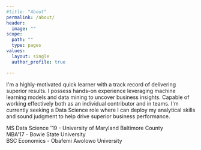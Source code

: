 ```yaml
---
#title: "About"
permalink: /about/
header:
  image: ""
scope:
  path: ""
  type: pages
values:
  layout: single
  author_profile: true

---
```

 I'm a highly-motivated quick learner with a track record of delivering superior results. I possess hands-on experience leveraging machine learning models and data mining to uncover business insights. Capable of working effectively both as an individual contributor and in teams. I'm currently seeking a Data Science role where I can deploy my analytical skills and sound judgment to help drive superior business performance.


 MS Data Science '19 - University of Maryland Baltimore County <br>
 MBA'17 - Bowie State University <br>
 BSC Economics - Obafemi Awolowo University
